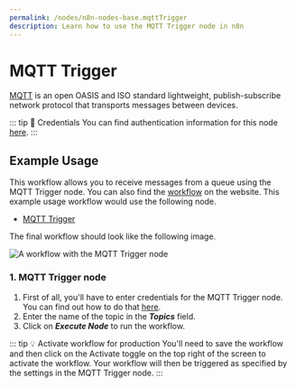 ```yaml
---
permalink: /nodes/n8n-nodes-base.mqttTrigger
description: Learn how to use the MQTT Trigger node in n8n
---
```


# MQTT Trigger

[MQTT](https://mqtt.org) is an open OASIS and ISO standard lightweight, publish-subscribe network protocol that transports messages between devices.

::: tip 🔑 Credentials
You can find authentication information for this node [here](../../../credentials/MQTT/README.md).
:::


## Example Usage

This workflow allows you to receive messages from a queue using the MQTT Trigger node. You can also find the [workflow](https://n8n.io/workflows/657) on the website. This example usage workflow would use the following node.
- [MQTT Trigger]()

The final workflow should look like the following image.

![A workflow with the MQTT Trigger node](REDACTED)


### 1. MQTT Trigger node

1. First of all, you'll have to enter credentials for the MQTT Trigger node. You can find out how to do that [here](../../../credentials/MQTTTrigger/README.md).
2. Enter the name of the topic in the ***Topics*** field.
3. Click on ***Execute Node*** to run the workflow.

::: tip 💡 Activate workflow for production
You'll need to save the workflow and then click on the Activate toggle on the top right of the screen to activate the workflow. Your workflow will then be triggered as specified by the settings in the MQTT Trigger node.
:::
